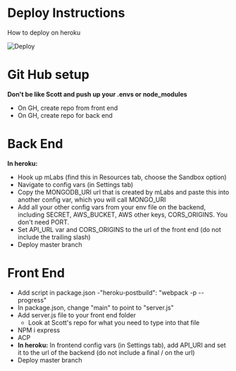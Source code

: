# Deploy Instructions
How to deploy on heroku 

![Deploy](https://media.giphy.com/media/l0HlK4xG1fTszmFS8/giphy.gif)

# Git Hub setup
**Don't be like Scott and push up your .envs or node_modules**
- On GH, create repo from front end
- On GH, create repo for back end

# Back End
**In heroku:**
- Hook up mLabs (find this in Resources tab, choose the Sandbox option) 
- Navigate to config vars (in Settings tab) 
- Copy the MONGODB_URI url that is created by mLabs and paste this into another config var, which you will call MONGO_URI
- Add all your other config vars from your env file on the backend, including SECRET, AWS_BUCKET, AWS other keys, CORS_ORIGINS. You don't need PORT.
- Set API_URL var and CORS_ORIGINS to the url of the front end (do not include the trailing slash) 
- Deploy master branch

# Front End
- Add script in package.json
  -"heroku-postbuild": "webpack -p --progress"
- In package.json, change "main" to point to "server.js"
- Add server.js file to your front end folder
  - Look at Scott's repo for what you need to type into that file
- NPM i express
- ACP
- **In heroku:** In frontend config vars (in Settings tab), add API_URI and set it to the url of the backend (do not include a final / on the url) 
- Deploy master branch

